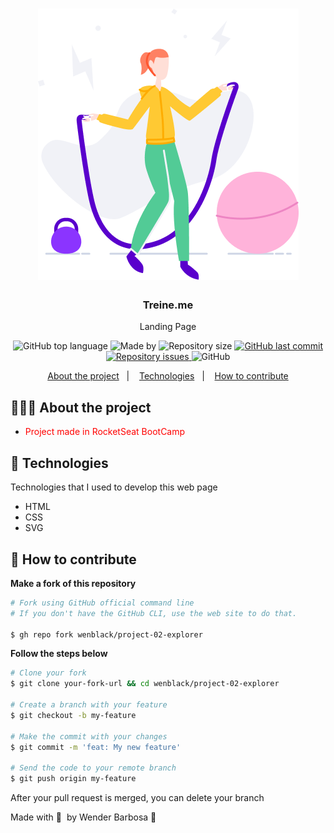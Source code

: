 <h1 align="center">
	<!-- <img alt="Logo" src=".github/logo.png" width="200px" /> -->
  <img src="./assets/img.png">
</h1>

<h3 align="center">
  Treine.me
</h3>

<p align="center">Landing Page</p>

<p align="center">
  <img alt="GitHub top language" src="https://img.shields.io/github/languages/top/wenblack/project-02-explorer">
  
  <img alt="Made by" src="https://img.shields.io/badge/made%20by-Wender%20Barbosa-green">
  
  
  <img alt="Repository size" src="https://img.shields.io/github/repo-size/wenblack/project-02-explorer">
  
  <a href="https://github.com/wenblack/project-02-explorer/commits/master">
    <img alt="GitHub last commit" src="https://img.shields.io/github/last-commit/wenblack/project-02-explorer">
  </a>
  
  <a href="https://github.com/wenblack/project-02-explorer/issues">
    <img alt="Repository issues" src="https://img.shields.io/github/issues/wenblack/project-02-explorer">
  </a>
  
  <img alt="GitHub" src="https://img.shields.io/github/license/wenblack/project-01-explorer">
</p>

<p align="center">
  <a href="#-about-the-project">About the project</a>&nbsp;&nbsp;&nbsp;|&nbsp;&nbsp;&nbsp;
  <a href="#-technologies">Technologies</a>&nbsp;&nbsp;&nbsp;|&nbsp;&nbsp;&nbsp;
  <a href="#-how-to-contribute">How to contribute</a>
</p>

## 👨🏻‍💻 About the project

- <p style="color: red;">Project made in RocketSeat BootCamp
</p>


## 🚀 Technologies

Technologies that I used to develop this web page

- HTML
- CSS
- SVG

## 🤔 How to contribute

**Make a fork of this repository**

```bash
# Fork using GitHub official command line
# If you don't have the GitHub CLI, use the web site to do that.

$ gh repo fork wenblack/project-02-explorer
```

**Follow the steps below**

```bash
# Clone your fork
$ git clone your-fork-url && cd wenblack/project-02-explorer

# Create a branch with your feature
$ git checkout -b my-feature

# Make the commit with your changes
$ git commit -m 'feat: My new feature'

# Send the code to your remote branch
$ git push origin my-feature
```

After your pull request is merged, you can delete your branch


Made with 💜 &nbsp;by Wender Barbosa 👋 
